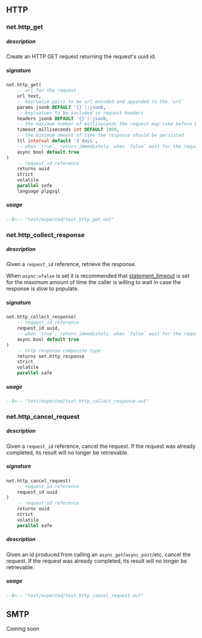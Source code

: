 ## HTTP

### net.http_get

##### description
Create an HTTP GET request returning the request's uuid id. 

##### signature
```sql
net.http_get(
    -- url for the request
    url text,
    -- key/value pairs to be url encoded and appended to the `url`
    params jsonb DEFAULT '{}'::jsonb,
    -- key/values to be included in request headers
    headers jsonb DEFAULT '{}'::jsonb,
    -- the maximum number of milliseconds the request may take before being cancelled
    timeout_milliseconds int DEFAULT 1000,
    -- the minimum amount of time the response should be persisted
    ttl interval default '3 days',
    -- when `true`, return immediately. when `false` wait for the request to complete before returning
    async bool default true
)
    -- request_id reference
    returns uuid
    strict
    volatile
    parallel safe
    language plpgsql
```

##### usage
```sql
--8<-- "test/expected/test_http_get.out"
```

### net.http_collect_response

##### description 
Given a `request_id` reference, retrieve the response.

When `async:=false` is set it is recommended that [statement_timeout](https://www.postgresql.org/docs/13/runtime-config-client.html) is set for the maximum amount of time the caller is willing to wait in case the response is slow to populate.


##### signature
```sql
net.http_collect_response(
    -- request_id reference
    request_id uuid,
    -- when `true`, return immediately. when `false` wait for the request to complete before returning
    async bool default true
)
    -- http response composite type
    returns net.http_response
    strict
    volatile
    parallel safe
```

##### usage
```sql
--8<-- "test/expected/test_http_collect_response.out"
```


### net.http_cancel_request

##### description
Given a `request_id` reference, cancel the request. If the request was already completed, its result will no longer be retrievable.


##### signature
```sql
net.http_cancel_request(
    -- request_id reference
    request_id uuid
)
    -- request_id reference
    returns uuid
    strict
    volatile
    parallel safe
```

##### description
Given an id produced from calling an `async_get`/`async_post`/etc, cancel the request. If the request was already completed, its result will no longer be retrievable.

##### usage
```sql
--8<-- "test/expected/test_http_cancel_request.out"
```

## SMTP

Coming soon
